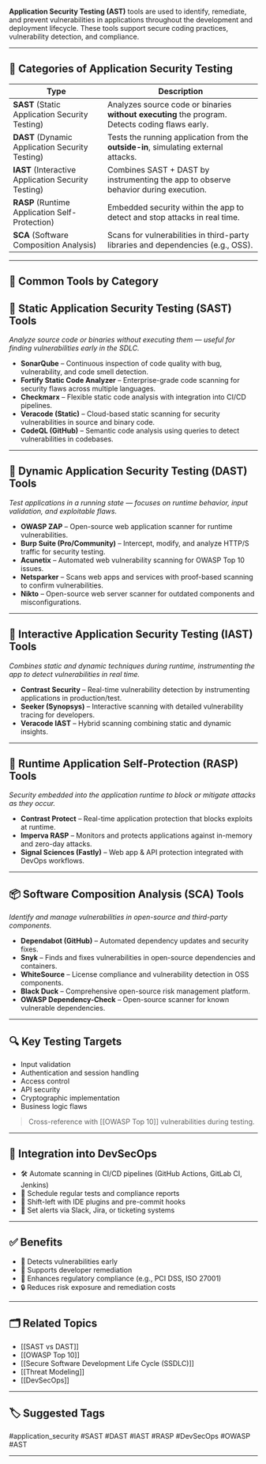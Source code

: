 **Application Security Testing (AST)** tools are used to identify, remediate, and prevent vulnerabilities in applications throughout the development and deployment lifecycle. These tools support secure coding practices, vulnerability detection, and compliance.

---

## 🧱 Categories of Application Security Testing

| Type       | Description |
|------------|-------------|
| **SAST** (Static Application Security Testing) | Analyzes source code or binaries **without executing** the program. Detects coding flaws early. |
| **DAST** (Dynamic Application Security Testing) | Tests the running application from the **outside-in**, simulating external attacks. |
| **IAST** (Interactive Application Security Testing) | Combines SAST + DAST by instrumenting the app to observe behavior during execution. |
| **RASP** (Runtime Application Self-Protection) | Embedded security within the app to detect and stop attacks in real time. |
| **SCA** (Software Composition Analysis) | Scans for vulnerabilities in third-party libraries and dependencies (e.g., OSS). |

---

## 🔧 Common Tools by Category

## 🧰 **Static Application Security Testing (SAST) Tools**

_Analyze source code or binaries without executing them — useful for finding vulnerabilities early in the SDLC._

- **SonarQube** – Continuous inspection of code quality with bug, vulnerability, and code smell detection.
- **Fortify Static Code Analyzer** – Enterprise-grade code scanning for security flaws across multiple languages.
- **Checkmarx** – Flexible static code analysis with integration into CI/CD pipelines.
- **Veracode (Static)** – Cloud-based static scanning for security vulnerabilities in source and binary code.
- **CodeQL (GitHub)** – Semantic code analysis using queries to detect vulnerabilities in codebases.

---

## 🧪 **Dynamic Application Security Testing (DAST) Tools**

_Test applications in a running state — focuses on runtime behavior, input validation, and exploitable flaws._

- **OWASP ZAP** – Open-source web application scanner for runtime vulnerabilities.
- **Burp Suite (Pro/Community)** – Intercept, modify, and analyze HTTP/S traffic for security testing.
- **Acunetix** – Automated web vulnerability scanning for OWASP Top 10 issues.
- **Netsparker** – Scans web apps and services with proof-based scanning to confirm vulnerabilities.
- **Nikto** – Open-source web server scanner for outdated components and misconfigurations.

---

## 🔁 **Interactive Application Security Testing (IAST) Tools**

_Combines static and dynamic techniques during runtime, instrumenting the app to detect vulnerabilities in real time._

- **Contrast Security** – Real-time vulnerability detection by instrumenting applications in production/test.
- **Seeker (Synopsys)** – Interactive scanning with detailed vulnerability tracing for developers.
- **Veracode IAST** – Hybrid scanning combining static and dynamic insights.

---

## 🧬 **Runtime Application Self-Protection (RASP) Tools**

_Security embedded into the application runtime to block or mitigate attacks as they occur._

- **Contrast Protect** – Real-time application protection that blocks exploits at runtime.
- **Imperva RASP** – Monitors and protects applications against in-memory and zero-day attacks.
- **Signal Sciences (Fastly)** – Web app & API protection integrated with DevOps workflows.

---

## 📦 **Software Composition Analysis (SCA) Tools**

_Identify and manage vulnerabilities in open-source and third-party components._

- **Dependabot (GitHub)** – Automated dependency updates and security fixes.
- **Snyk** – Finds and fixes vulnerabilities in open-source dependencies and containers.
- **WhiteSource** – License compliance and vulnerability detection in OSS components.
- **Black Duck** – Comprehensive open-source risk management platform.
- **OWASP Dependency-Check** – Open-source scanner for known vulnerable dependencies.

---

## 🔍 Key Testing Targets

- Input validation
- Authentication and session handling
- Access control
- API security
- Cryptographic implementation
- Business logic flaws

> Cross-reference with [[OWASP Top 10]] vulnerabilities during testing.

---

## 🔐 Integration into DevSecOps

- 🛠 Automate scanning in CI/CD pipelines (GitHub Actions, GitLab CI, Jenkins)
- 📅 Schedule regular tests and compliance reports
- 🔁 Shift-left with IDE plugins and pre-commit hooks
- 📢 Set alerts via Slack, Jira, or ticketing systems

---

## ✅ Benefits

- 🚫 Detects vulnerabilities early
- 🧰 Supports developer remediation
- 📜 Enhances regulatory compliance (e.g., PCI DSS, ISO 27001)
- 🔒 Reduces risk exposure and remediation costs

---

## 🗂 Related Topics

- [[SAST vs DAST]]
- [[OWASP Top 10]]
- [[Secure Software Development Life Cycle (SSDLC)]]
- [[Threat Modeling]]
- [[DevSecOps]]

---

## 🏷 Suggested Tags

#application_security #SAST #DAST #IAST #RASP #DevSecOps #OWASP #AST

---
